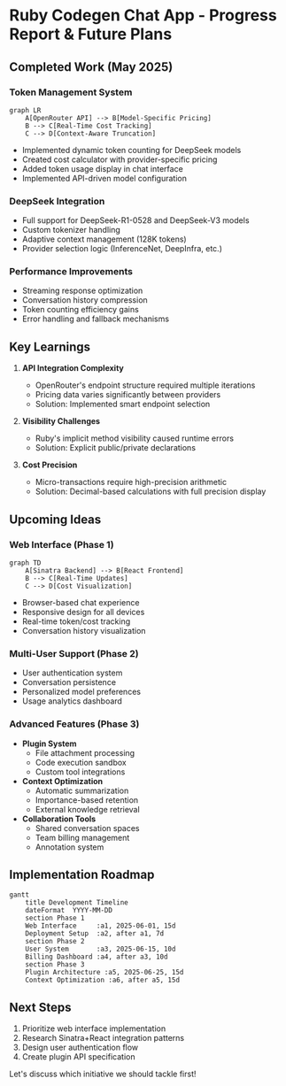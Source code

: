 # Ruby Codegen Chat App - Progress Report & Future Plans

## Completed Work (May 2025)

### Token Management System
```mermaid
graph LR
    A[OpenRouter API] --> B[Model-Specific Pricing]
    B --> C[Real-Time Cost Tracking]
    C --> D[Context-Aware Truncation]
```
- Implemented dynamic token counting for DeepSeek models
- Created cost calculator with provider-specific pricing
- Added token usage display in chat interface
- Implemented API-driven model configuration

### DeepSeek Integration
- Full support for DeepSeek-R1-0528 and DeepSeek-V3 models
- Custom tokenizer handling
- Adaptive context management (128K tokens)
- Provider selection logic (InferenceNet, DeepInfra, etc.)

### Performance Improvements
- Streaming response optimization
- Conversation history compression
- Token counting efficiency gains
- Error handling and fallback mechanisms

## Key Learnings

1. **API Integration Complexity**
   - OpenRouter's endpoint structure required multiple iterations
   - Pricing data varies significantly between providers
   - Solution: Implemented smart endpoint selection

2. **Visibility Challenges**
   - Ruby's implicit method visibility caused runtime errors
   - Solution: Explicit public/private declarations

3. **Cost Precision**
   - Micro-transactions require high-precision arithmetic
   - Solution: Decimal-based calculations with full precision display

## Upcoming Ideas

### Web Interface (Phase 1)
```mermaid
graph TD
    A[Sinatra Backend] --> B[React Frontend]
    B --> C[Real-Time Updates]
    C --> D[Cost Visualization]
```
- Browser-based chat experience
- Responsive design for all devices
- Real-time token/cost tracking
- Conversation history visualization

### Multi-User Support (Phase 2)
- User authentication system
- Conversation persistence
- Personalized model preferences
- Usage analytics dashboard

### Advanced Features (Phase 3)
- **Plugin System**
  - File attachment processing
  - Code execution sandbox
  - Custom tool integrations
- **Context Optimization**
  - Automatic summarization
  - Importance-based retention
  - External knowledge retrieval
- **Collaboration Tools**
  - Shared conversation spaces
  - Team billing management
  - Annotation system

## Implementation Roadmap

```mermaid
gantt
    title Development Timeline
    dateFormat  YYYY-MM-DD
    section Phase 1
    Web Interface     :a1, 2025-06-01, 15d
    Deployment Setup  :a2, after a1, 7d
    section Phase 2
    User System       :a3, 2025-06-15, 10d
    Billing Dashboard :a4, after a3, 10d
    section Phase 3
    Plugin Architecture :a5, 2025-06-25, 15d
    Context Optimization :a6, after a5, 15d
```

## Next Steps

1. Prioritize web interface implementation
2. Research Sinatra+React integration patterns
3. Design user authentication flow
4. Create plugin API specification

Let's discuss which initiative we should tackle first!